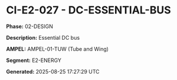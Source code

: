 # CI-E2-027 - DC-ESSENTIAL-BUS

**Phase:** 02-DESIGN

**Description:** Essential DC bus

**AMPEL:** AMPEL-01-TUW (Tube and Wing)

**Segment:** E2-ENERGY

**Generated:** 2025-08-25 17:27:29 UTC
